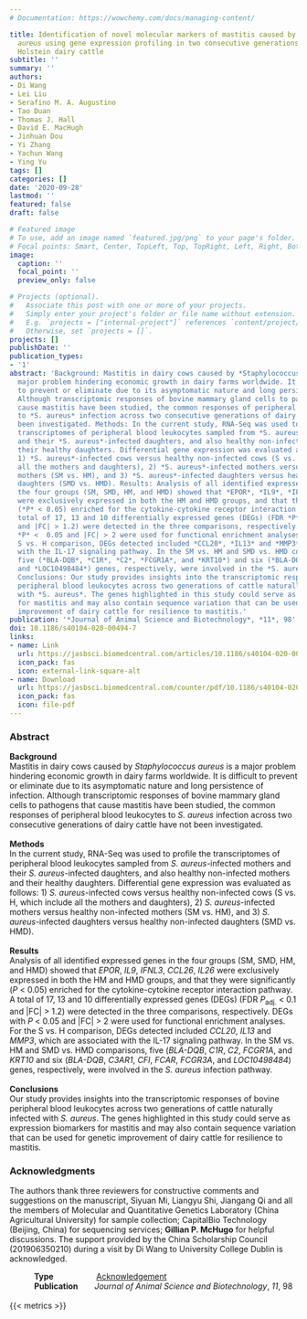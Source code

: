 ```yaml
---
# Documentation: https://wowchemy.com/docs/managing-content/

title: Identification of novel molecular markers of mastitis caused by 𝘚𝘵𝘢𝘱𝘩𝘺𝘭𝘰𝘤𝘰𝘤𝘤𝘶𝘴
  𝘢𝘶𝘳𝘦𝘶𝘴 using gene expression profiling in two consecutive generations of Chinese
  Holstein dairy cattle
subtitle: ''
summary: ''
authors:
- Di Wang
- Lei Liu
- Serafino M. A. Augustino
- Tao Duan
- Thomas J. Hall
- David E. MacHugh
- Jinhuan Dou
- Yi Zhang
- Yachun Wang
- Ying Yu
tags: []
categories: []
date: '2020-09-28'
lastmod: ''
featured: false
draft: false

# Featured image
# To use, add an image named `featured.jpg/png` to your page's folder.
# Focal points: Smart, Center, TopLeft, Top, TopRight, Left, Right, BottomLeft, Bottom, BottomRight.
image:
  caption: ''
  focal_point: ''
  preview_only: false

# Projects (optional).
#   Associate this post with one or more of your projects.
#   Simply enter your project's folder or file name without extension.
#   E.g. `projects = ["internal-project"]` references `content/project/deep-learning/index.md`.
#   Otherwise, set `projects = []`.
projects: []
publishDate: ''
publication_types:
- '1'
abstract: 'Background: Mastitis in dairy cows caused by *Staphylococcus aureus* is a
  major problem hindering economic growth in dairy farms worldwide. It is difficult
  to prevent or eliminate due to its asymptomatic nature and long persistence of infection.
  Although transcriptomic responses of bovine mammary gland cells to pathogens that
  cause mastitis have been studied, the common responses of peripheral blood leukocytes
  to *S. aureus* infection across two consecutive generations of dairy cattle have not
  been investigated. Methods: In the current study, RNA-Seq was used to profile the
  transcriptomes of peripheral blood leukocytes sampled from *S. aureus*-infected mothers
  and their *S. aureus*-infected daughters, and also healthy non-infected mothers and
  their healthy daughters. Differential gene expression was evaluated as follows:
  1) *S. aureus*-infected cows versus healthy non-infected cows (S vs. H, which include
  all the mothers and daughters), 2) *S. aureus*-infected mothers versus healthy non-infected
  mothers (SM vs. HM), and 3) *S. aureus*-infected daughters versus healthy non-infected
  daughters (SMD vs. HMD). Results: Analysis of all identified expressed genes in
  the four groups (SM, SMD, HM, and HMD) showed that *EPOR*, *IL9*, *IFNL3*, *CCL26*, *IL26*
  were exclusively expressed in both the HM and HMD groups, and that they were significantly
  (*P* < 0.05) enriched for the cytokine-cytokine receptor interaction pathway. A
  total of 17, 13 and 10 differentially expressed genes (DEGs) (FDR *P*<sub>adj.</sub> < 0.1
  and |FC| > 1.2) were detected in the three comparisons, respectively. DEGs with
  *P* <  0.05 and |FC| > 2 were used for functional enrichment analyses. For the
  S vs. H comparison, DEGs detected included *CCL20*, *IL13* and *MMP3*, which are associated
  with the IL-17 signaling pathway. In the SM vs. HM and SMD vs. HMD comparisons,
  five (*BLA-DQB*, *C1R*, *C2*, *FCGR1A*, and *KRT10*) and six (*BLA-DQB*, *C3AR1*, *CFI*, *FCAR*, *FCGR3A*,
  and *LOC10498484*) genes, respectively, were involved in the *S. aureus* infection pathway.
  Conclusions: Our study provides insights into the transcriptomic responses of bovine
  peripheral blood leukocytes across two generations of cattle naturally infected
  with *S. aureus*. The genes highlighted in this study could serve as expression biomarkers
  for mastitis and may also contain sequence variation that can be used for genetic
  improvement of dairy cattle for resilience to mastitis.'
publication: '*Journal of Animal Science and Biotechnology*, *11*, 98'
doi: 10.1186/s40104-020-00494-7
links:
- name: Link
  url: https://jasbsci.biomedcentral.com/articles/10.1186/s40104-020-00494-7
  icon_pack: fas
  icon: external-link-square-alt
- name: Download
  url: https://jasbsci.biomedcentral.com/counter/pdf/10.1186/s40104-020-00494-7.pdf
  icon_pack: fas
  icon: file-pdf
---
```

### Abstract
**Background**<br>
Mastitis in dairy cows caused by *Staphylococcus aureus* is a major problem hindering economic growth in dairy farms worldwide. It is difficult to prevent or eliminate due to its asymptomatic nature and long persistence of infection. Although transcriptomic responses of bovine mammary gland cells to pathogens that cause mastitis have been studied, the common responses of peripheral blood leukocytes to *S. aureus* infection across two consecutive generations of dairy cattle have not been investigated.
<br><br>**Methods**<br>
In the current study, RNA-Seq was used to profile the transcriptomes of peripheral blood leukocytes sampled from *S. aureus*-infected mothers and their *S. aureus*-infected daughters, and also healthy non-infected mothers and their healthy daughters. Differential gene expression was evaluated as follows: 1) *S. aureus*-infected cows versus healthy non-infected cows (S vs. H, which include all the mothers and daughters), 2) *S. aureus*-infected mothers versus healthy non-infected mothers (SM vs. HM), and 3) *S. aureus*-infected daughters versus healthy non-infected daughters (SMD vs. HMD).
<br><br>**Results**<br>
Analysis of all identified expressed genes in the four groups (SM, SMD, HM, and HMD) showed that *EPOR*, *IL9*, *IFNL3*, *CCL26*, *IL26* were exclusively expressed in both the HM and HMD groups, and that they were significantly (*P* < 0.05) enriched for the cytokine-cytokine receptor interaction pathway. A total of 17, 13 and 10 differentially expressed genes (DEGs) (FDR *P*<sub>adj.</sub> < 0.1 and |FC| > 1.2) were detected in the three comparisons, respectively. DEGs with *P* < 0.05 and |FC| > 2 were used for functional enrichment analyses. For the S vs. H comparison, DEGs detected included *CCL20*, *IL13* and *MMP3*, which are associated with the IL-17 signaling pathway. In the SM vs. HM and SMD vs. HMD comparisons, five (*BLA-DQB*, *C1R*, *C2*, *FCGR1A*, and *KRT10* and six (*BLA-DQB*, *C3AR1*, *CFI*, *FCAR*, *FCGR3A*, and *LOC10498484*) genes, respectively, were involved in the *S. aureus* infection pathway.
<br><br>**Conclusions**<br>
Our study provides insights into the transcriptomic responses of bovine peripheral blood leukocytes across two generations of cattle naturally infected with *S. aureus*. The genes highlighted in this study could serve as expression biomarkers for mastitis and may also contain sequence variation that can be used for genetic improvement of dairy cattle for resilience to mastitis.<br>

### Acknowledgments
The authors thank three reviewers for constructive comments and suggestions on the manuscript, Siyuan Mi, Liangyu Shi, Jiangang Qi and all the members of Molecular and Quantitative Genetics Laboratory (China Agricultural University) for sample collection; CapitalBio Technology (Beijing, China) for sequencing services; **Gillian P. McHugo** for helpful discussions. The support provided by the China Scholarship Council (201906350210) during a visit by Di Wang to University College Dublin is acknowledged.

&emsp;&emsp;&ensp;&nbsp; **Type** &emsp;&emsp;&emsp;&emsp;&ensp;&nbsp; [Acknowledgement](/acknowledgement)<br>
&emsp;&emsp;&ensp;&nbsp; **Publication** &emsp;&ensp; *Journal of Animal Science and Biotechnology*, *11*, 98
<br>
<br>
{{< metrics >}}